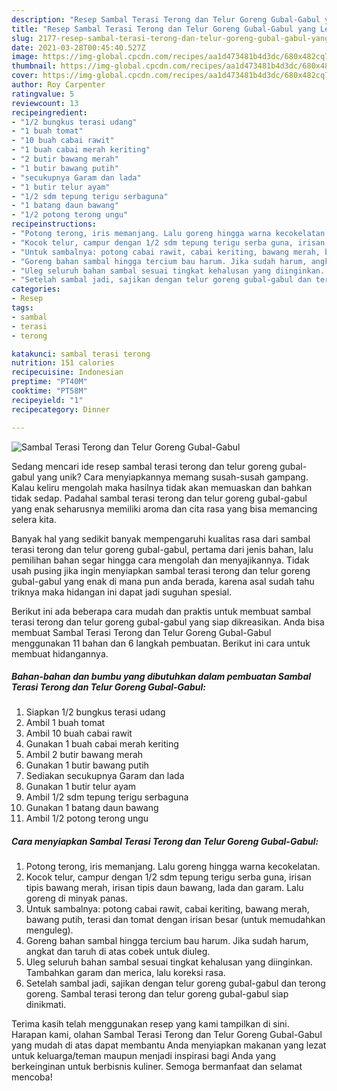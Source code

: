 ```yaml
---
description: "Resep Sambal Terasi Terong dan Telur Goreng Gubal-Gabul yang Lezat"
title: "Resep Sambal Terasi Terong dan Telur Goreng Gubal-Gabul yang Lezat"
slug: 2177-resep-sambal-terasi-terong-dan-telur-goreng-gubal-gabul-yang-lezat
date: 2021-03-28T00:45:40.527Z
image: https://img-global.cpcdn.com/recipes/aa1d473481b4d3dc/680x482cq70/sambal-terasi-terong-dan-telur-goreng-gubal-gabul-foto-resep-utama.jpg
thumbnail: https://img-global.cpcdn.com/recipes/aa1d473481b4d3dc/680x482cq70/sambal-terasi-terong-dan-telur-goreng-gubal-gabul-foto-resep-utama.jpg
cover: https://img-global.cpcdn.com/recipes/aa1d473481b4d3dc/680x482cq70/sambal-terasi-terong-dan-telur-goreng-gubal-gabul-foto-resep-utama.jpg
author: Roy Carpenter
ratingvalue: 5
reviewcount: 13
recipeingredient:
- "1/2 bungkus terasi udang"
- "1 buah tomat"
- "10 buah cabai rawit"
- "1 buah cabai merah keriting"
- "2 butir bawang merah"
- "1 butir bawang putih"
- "secukupnya Garam dan lada"
- "1 butir telur ayam"
- "1/2 sdm tepung terigu serbaguna"
- "1 batang daun bawang"
- "1/2 potong terong ungu"
recipeinstructions:
- "Potong terong, iris memanjang. Lalu goreng hingga warna kecokelatan."
- "Kocok telur, campur dengan 1/2 sdm tepung terigu serba guna, irisan tipis bawang merah, irisan tipis daun bawang, lada dan garam. Lalu goreng di minyak panas."
- "Untuk sambalnya: potong cabai rawit, cabai keriting, bawang merah, bawang putih, terasi dan tomat dengan irisan besar (untuk memudahkan menguleg)."
- "Goreng bahan sambal hingga tercium bau harum. Jika sudah harum, angkat dan taruh di atas cobek untuk diuleg."
- "Uleg seluruh bahan sambal sesuai tingkat kehalusan yang diinginkan. Tambahkan garam dan merica, lalu koreksi rasa."
- "Setelah sambal jadi, sajikan dengan telur goreng gubal-gabul dan terong goreng. Sambal terasi terong dan telur goreng gubal-gabul siap dinikmati."
categories:
- Resep
tags:
- sambal
- terasi
- terong

katakunci: sambal terasi terong 
nutrition: 151 calories
recipecuisine: Indonesian
preptime: "PT40M"
cooktime: "PT58M"
recipeyield: "1"
recipecategory: Dinner

---
```



![Sambal Terasi Terong dan Telur Goreng Gubal-Gabul](https://img-global.cpcdn.com/recipes/aa1d473481b4d3dc/680x482cq70/sambal-terasi-terong-dan-telur-goreng-gubal-gabul-foto-resep-utama.jpg)

Sedang mencari ide resep sambal terasi terong dan telur goreng gubal-gabul yang unik? Cara menyiapkannya memang susah-susah gampang. Kalau keliru mengolah maka hasilnya tidak akan memuaskan dan bahkan tidak sedap. Padahal sambal terasi terong dan telur goreng gubal-gabul yang enak seharusnya memiliki aroma dan cita rasa yang bisa memancing selera kita.



Banyak hal yang sedikit banyak mempengaruhi kualitas rasa dari sambal terasi terong dan telur goreng gubal-gabul, pertama dari jenis bahan, lalu pemilihan bahan segar hingga cara mengolah dan menyajikannya. Tidak usah pusing jika ingin menyiapkan sambal terasi terong dan telur goreng gubal-gabul yang enak di mana pun anda berada, karena asal sudah tahu triknya maka hidangan ini dapat jadi suguhan spesial.


Berikut ini ada beberapa cara mudah dan praktis untuk membuat sambal terasi terong dan telur goreng gubal-gabul yang siap dikreasikan. Anda bisa membuat Sambal Terasi Terong dan Telur Goreng Gubal-Gabul menggunakan 11 bahan dan 6 langkah pembuatan. Berikut ini cara untuk membuat hidangannya.

<!--inarticleads1-->

##### Bahan-bahan dan bumbu yang dibutuhkan dalam pembuatan Sambal Terasi Terong dan Telur Goreng Gubal-Gabul:

1. Siapkan 1/2 bungkus terasi udang
1. Ambil 1 buah tomat
1. Ambil 10 buah cabai rawit
1. Gunakan 1 buah cabai merah keriting
1. Ambil 2 butir bawang merah
1. Gunakan 1 butir bawang putih
1. Sediakan secukupnya Garam dan lada
1. Gunakan 1 butir telur ayam
1. Ambil 1/2 sdm tepung terigu serbaguna
1. Gunakan 1 batang daun bawang
1. Ambil 1/2 potong terong ungu




<!--inarticleads2-->

##### Cara menyiapkan Sambal Terasi Terong dan Telur Goreng Gubal-Gabul:

1. Potong terong, iris memanjang. Lalu goreng hingga warna kecokelatan.
1. Kocok telur, campur dengan 1/2 sdm tepung terigu serba guna, irisan tipis bawang merah, irisan tipis daun bawang, lada dan garam. Lalu goreng di minyak panas.
1. Untuk sambalnya: potong cabai rawit, cabai keriting, bawang merah, bawang putih, terasi dan tomat dengan irisan besar (untuk memudahkan menguleg).
1. Goreng bahan sambal hingga tercium bau harum. Jika sudah harum, angkat dan taruh di atas cobek untuk diuleg.
1. Uleg seluruh bahan sambal sesuai tingkat kehalusan yang diinginkan. Tambahkan garam dan merica, lalu koreksi rasa.
1. Setelah sambal jadi, sajikan dengan telur goreng gubal-gabul dan terong goreng. Sambal terasi terong dan telur goreng gubal-gabul siap dinikmati.




Terima kasih telah menggunakan resep yang kami tampilkan di sini. Harapan kami, olahan Sambal Terasi Terong dan Telur Goreng Gubal-Gabul yang mudah di atas dapat membantu Anda menyiapkan makanan yang lezat untuk keluarga/teman maupun menjadi inspirasi bagi Anda yang berkeinginan untuk berbisnis kuliner. Semoga bermanfaat dan selamat mencoba!
